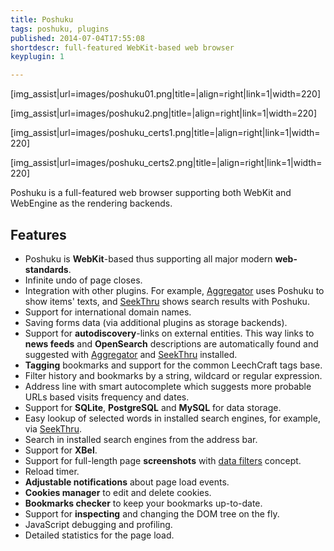 ```yaml
---
title: Poshuku
tags: poshuku, plugins
published: 2014-07-04T17:55:08
shortdescr: full-featured WebKit-based web browser
keyplugin: 1

---
```


\[img\_assist|url=images/poshuku01.png|title=|align=right|link=1|width=220\]

\[img\_assist|url=images/poshuku2.png|title=|align=right|link=1|width=220\]

\[img\_assist|url=images/poshuku\_certs1.png|title=|align=right|link=1|width=220\]

\[img\_assist|url=images/poshuku\_certs2.png|title=|align=right|link=1|width=220\]

Poshuku is a full-featured web browser supporting both WebKit and WebEngine
as the rendering backends.

Features
--------

- Poshuku is **WebKit**-based thus supporting all major modern
  **web-standards**.
- Infinite undo of page closes.
- Integration with other plugins. For example,
  [Aggregator](/plugins-aggregator) uses Poshuku to show items' texts,
  and [SeekThru](/plugins-seekthru) shows search results with Poshuku.
- Support for international domain names.
- Saving forms data (via additional plugins as storage backends).
- Support for **autodiscovery**-links on external entities. This way
  links to **news feeds** and **OpenSearch** descriptions are
  automatically found and suggested with
  [Aggregator](/plugins-aggregator) and
  [SeekThru](/plugins-seekthru) installed.
- **Tagging** bookmarks and support for the common LeechCraft
  tags base.
- Filter history and bookmarks by a string, wildcard or
  regular expression.
- Address line with smart autocomplete which suggests more probable
  URLs based visits frequency and dates.
- Support for **SQLite**, **PostgreSQL** and **MySQL**
  for data storage.
- Easy lookup of selected words in installed search engines, for
  example, via [SeekThru](/plugins-seekthru).
- Search in installed search engines from the address bar.
- Support for **XBel**.
- Support for full-length page **screenshots** with [data
  filters](/concepts-data-filters) concept.
- Reload timer.
- **Adjustable notifications** about page load events.
- **Cookies manager** to edit and delete cookies.
- **Bookmarks checker** to keep your bookmarks up-to-date.
- Support for **inspecting** and changing the DOM tree on the fly.
- JavaScript debugging and profiling.
- Detailed statistics for the page load.
